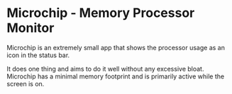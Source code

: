 Microchip - Memory Processor Monitor
=============================================================================

Microchip is an extremely small app that shows the processor usage as an icon in the status bar.

It does one thing and aims to do it well without any excessive bloat. Microchip has a minimal memory footprint and is primarily active while the screen is on.

